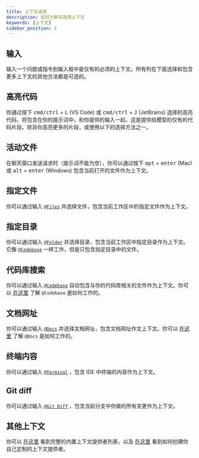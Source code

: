 ```yaml
---
title: 上下文选择
description: 如何为聊天选择上下文
keywords: [上下文]
sidebar_position: 3
---
```


## 输入

输入一个问题或指令到输入框中是仅有的必须的上下文。所有列在下面选择和包含更多上下文的其他方法都是可选的。

## 高亮代码

你通过按下 <kbd>cmd/ctrl</kbd> + <kbd>L</kbd> (VS Code) 或 <kbd>cmd/ctrl</kbd> + <kbd>J</kbd> (JetBrains) 选择的高亮代码，将包含在你的提示词中，和你提供的输入一起。这是提供给模型的仅有的代码片段，除非你高亮更多的片段，或使用以下的选择方法之一。

## 活动文件

在聊天窗口发送请求时（提示词不能为空），你可以通过按下 <kbd>opt</kbd> + <kbd>enter</kbd> (Mac) 或 <kbd>alt</kbd> + <kbd>enter</kbd> (Windows) 包含当前打开的文件作为上下文。

## 指定文件

你可以通过输入 [`@Files`](../customize/context-providers.mdx#file) 并选择文件，包含当前工作区中的指定文件作为上下文。

## 指定目录

你可以通过输入 [`@Folder`](../customize/context-providers.mdx#folder) 并选择目录，包含当前工作区中指定目录作为上下文。它像 [`@Codebase`](../customize/deep-dives/codebase.mdx) 一样工作，但是只包含指定目录中的文件。

## 代码库搜索

你可以通过输入 [`@Codebase`](../customize/context-providers.mdx#codebase) 自动包含与你的代码库相关的文件作为上下文。你可以 [在这里](../customize/deep-dives/codebase.mdx) 了解 `@Codebase` 是如何工作的。

## 文档网址

你可以通过输入 [`@Docs`](../customize/context-providers.mdx#docs) 并选择文档网址，包含文档网址作文上下文。你可以 [在这里](../customize/deep-dives/docs.mdx) 了解 `@Docs` 是如何工作的。

## 终端内容

你可以通过输入 [`@Terminal`](../customize/context-providers.mdx#terminal) ，包含 IDE 中终端的内容作为上下文。

## Git diff

你可以通过输入 [`@Git Diff`](../customize/context-providers.mdx#git-diff) ，包含当前分支中你做的所有变更作为上下文。

## 其他上下文

你可以 [在这里](../customize/context-providers.mdx) 看到完整的内置上下文提供者列表，以及 [在这里](../customize/tutorials/build-your-own-context-provider.mdx) 看到如何创建你自己定制的上下文提供者。
